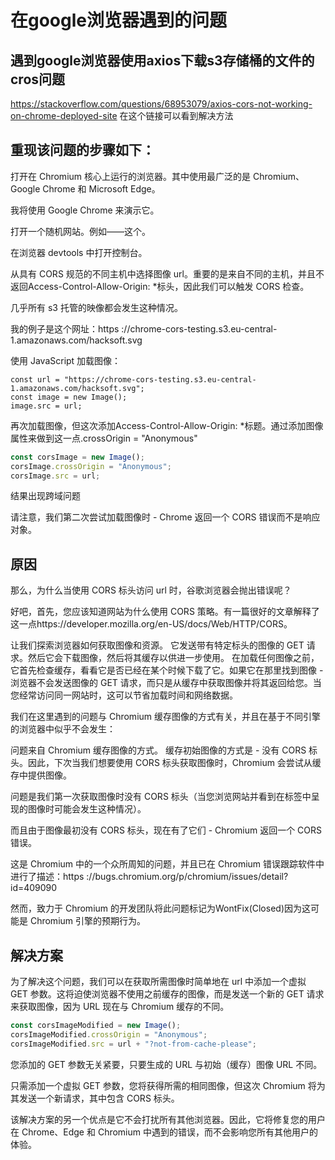 # 在google浏览器遇到的问题
## 遇到google浏览器使用axios下载s3存储桶的文件的cros问题

https://stackoverflow.com/questions/68953079/axios-cors-not-working-on-chrome-deployed-site
在这个链接可以看到解决方法


## 重现该问题的步骤如下：

打开在 Chromium 核心上运行的浏览器。其中使用最广泛的是 Chromium、Google Chrome 和 Microsoft Edge。

我将使用 Google Chrome 来演示它。

打开一个随机网站。例如——这个。

在浏览器 devtools 中打开控制台。

从具有 CORS 规范的不同主机中选择图像 url。重要的是来自不同的主机，并且不返回Access-Control-Allow-Origin: *标头，因此我们可以触发 CORS 检查。

几乎所有 s3 托管的映像都会发生这种情况。

我的例子是这个网址：https ://chrome-cors-testing.s3.eu-central-1.amazonaws.com/hacksoft.svg

使用 JavaScript 加载图像：
``` 
const url = "https://chrome-cors-testing.s3.eu-central-1.amazonaws.com/hacksoft.svg";
const image = new Image();
image.src = url;
```
再次加载图像，但这次添加Access-Control-Allow-Origin: *标题。通过添加图像属性来做到这一点.crossOrigin = "Anonymous"
```js
const corsImage = new Image();
corsImage.crossOrigin = "Anonymous";
corsImage.src = url;
```
结果出现跨域问题

请注意，我们第二次尝试加载图像时 - Chrome 返回一个 CORS 错误而不是响应对象。

## 原因

那么，为什么当使用 CORS 标头访问 url 时，谷歌浏览器会抛出错误呢？

好吧，首先，您应该知道网站为什么使用 CORS 策略。有一篇很好的文章解释了这一点https://developer.mozilla.org/en-US/docs/Web/HTTP/CORS。

让我们探索浏览器如何获取图像和资源。
它发送带有特定标头的图像的 GET 请求。然后它会下载图像，然后将其缓存以供进一步使用。
在加载任何图像之前，它首先检查缓存，看看它是否已经在某个时候下载了它。如果它在那里找到图像 - 浏览器不会发送图像的 GET 请求，而只是从缓存中获取图像并将其返回给您。当您经常访问同一网站时，这可以节省加载时间和网络数据。

我们在这里遇到的问题与 Chromium 缓存图像的方式有关，并且在基于不同引擎的浏览器中似乎不会发生：

问题来自 Chromium 缓存图像的方式。
缓存初始图像的方式是 - 没有 CORS 标头。因此，下次当我们想要使用 CORS 标头获取图像时，Chromium 会尝试从缓存中提供图像。

问题是我们第一次获取图像时没有 CORS 标头（当您浏览网站并看到在<img>标签中呈现的图像时可能会发生这种情况）。

而且由于图像最初没有 CORS 标头，现在有了它们 - Chromium 返回一个 CORS 错误。

这是 Chromium 中的一个众所周知的问题，并且已在 Chromium 错误跟踪软件中进行了描述：https ://bugs.chromium.org/p/chromium/issues/detail?id=409090

然而，致力于 Chromium 的开发团队将此问题标记为WontFix(Closed)因为这可能是 Chromium 引擎的预期行为。

## 解决方案
为了解决这个问题，我们可以在获取所需图像时简单地在 url 中添加一个虚拟 GET 参数。这将迫使浏览器不使用之前缓存的图像，而是发送一个新的 GET 请求来获取图像，因为 URL 现在与 Chromium 缓存的不同。

```javascript
const corsImageModified = new Image();
corsImageModified.crossOrigin = "Anonymous";
corsImageModified.src = url + "?not-from-cache-please";
```

您添加的 GET 参数无关紧要，只要生成的 URL 与初始（缓存）图像 URL 不同。

只需添加一个虚拟 GET 参数，您将获得所需的相同图像，但这次 Chromium 将为其发送一个新请求，其中包含 CORS 标头。

该解决方案的另一个优点是它不会打扰所有其他浏览器。因此，它将修复您的用户在 Chrome、Edge 和 Chromium 中遇到的错误，而不会影响您所有其他用户的体验。